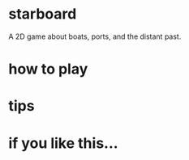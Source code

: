 # starboard
A 2D game about boats, ports, and the distant past.

# how to play

# tips

# if you like this...
